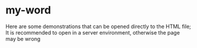# my-word
Here are some demonstrations that can be opened directly to the HTML file;
It is recommended to open in a server environment, otherwise the page may be wrong
